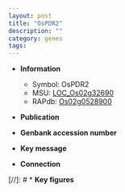 ```yaml
---
layout: post
title: "OsPDR2"
description: ""
category: genes
tags: 
---
```


* **Information**  
    + Symbol: OsPDR2  
    + MSU: [LOC_Os02g32690](http://rice.uga.edu/cgi-bin/ORF_infopage.cgi?orf=LOC_Os02g32690)  
    + RAPdb: [Os02g0528900](http://rapdb.dna.affrc.go.jp/viewer/gbrowse_details/irgsp1?name=Os02g0528900)  

* **Publication**  

* **Genbank accession number**  

* **Key message**  

* **Connection**  

[//]: # * **Key figures**  


